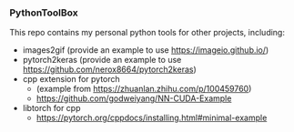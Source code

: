 ### PythonToolBox

This repo contains my personal python tools for other projects, including:
* images2gif (provide an example to use https://imageio.github.io/)
* pytorch2keras (provide an example to use https://github.com/nerox8664/pytorch2keras)
* cpp extension for pytorch
	* (example from https://zhuanlan.zhihu.com/p/100459760)
	* https://github.com/godweiyang/NN-CUDA-Example
* libtorch for cpp
	* https://pytorch.org/cppdocs/installing.html#minimal-example
